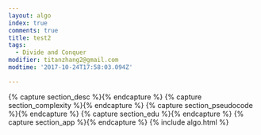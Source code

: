 ```yaml
---
layout: algo
index: true
comments: true
title: test2
tags:
  - Divide and Conquer
modifier: titanzhang2@gmail.com
modtime: '2017-10-24T17:58:03.094Z'

---
```

{% capture section_desc %}{% endcapture %}
{% capture section_complexity %}{% endcapture %}
{% capture section_pseudocode %}{% endcapture %}
{% capture section_edu %}{% endcapture %}
{% capture section_app %}{% endcapture %}
{% include algo.html %}